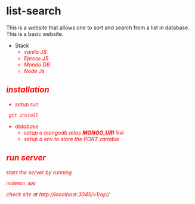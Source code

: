 # list-search
This is a website that allows one to sort and search from a list in database.
This is a basic website.
* Stack
  * <i style="color:red">vanila JS<i>
  * Epress JS
  * Mondo DB
  * Node Js
## installation
* setup
run  

<code> git install </code>

* database
  * setup a mongodb atlas <b>MONGO_URI</b> link
  * setup a env to store the PORT variable
## run server
start the server by running

<code>nodemon app</code>

check site at http://localhost:3045/v1/api/
